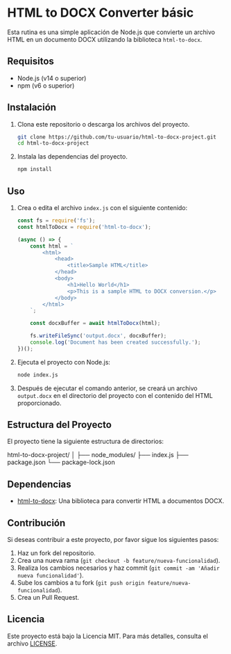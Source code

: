 # HTML to DOCX Converter básic

Esta rutina es una simple aplicación de Node.js que convierte un archivo HTML en un documento DOCX utilizando la biblioteca `html-to-docx`.

## Requisitos

- Node.js (v14 o superior)
- npm (v6 o superior)

## Instalación

1. Clona este repositorio o descarga los archivos del proyecto.

    ```sh
    git clone https://github.com/tu-usuario/html-to-docx-project.git
    cd html-to-docx-project
    ```

2. Instala las dependencias del proyecto.

    ```sh
    npm install
    ```

## Uso

1. Crea o edita el archivo `index.js` con el siguiente contenido:

    ```javascript
    const fs = require('fs');
    const htmlToDocx = require('html-to-docx');

    (async () => {
        const html = `
            <html>
                <head>
                    <title>Sample HTML</title>
                </head>
                <body>
                    <h1>Hello World</h1>
                    <p>This is a sample HTML to DOCX conversion.</p>
                </body>
            </html>
        `;

        const docxBuffer = await htmlToDocx(html);

        fs.writeFileSync('output.docx', docxBuffer);
        console.log('Document has been created successfully.');
    })();
    ```

2. Ejecuta el proyecto con Node.js:

    ```sh
    node index.js
    ```

3. Después de ejecutar el comando anterior, se creará un archivo `output.docx` en el directorio del proyecto con el contenido del HTML proporcionado.

## Estructura del Proyecto

El proyecto tiene la siguiente estructura de directorios:

html-to-docx-project/
│
├── node_modules/
├── index.js
├── package.json
└── package-lock.json



## Dependencias

- [html-to-docx](https://www.npmjs.com/package/html-to-docx): Una biblioteca para convertir HTML a documentos DOCX.

## Contribución

Si deseas contribuir a este proyecto, por favor sigue los siguientes pasos:

1. Haz un fork del repositorio.
2. Crea una nueva rama (`git checkout -b feature/nueva-funcionalidad`).
3. Realiza los cambios necesarios y haz commit (`git commit -am 'Añadir nueva funcionalidad'`).
4. Sube los cambios a tu fork (`git push origin feature/nueva-funcionalidad`).
5. Crea un Pull Request.

## Licencia

Este proyecto está bajo la Licencia MIT. Para más detalles, consulta el archivo [LICENSE](LICENSE).

